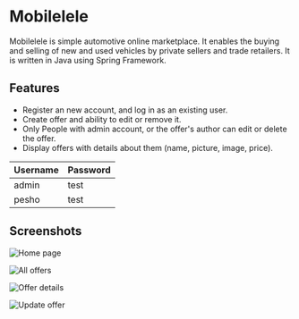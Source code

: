 # Mobilelele
Mobilelele is simple automotive online marketplace. It enables the buying and selling of new and used vehicles by private sellers and trade retailers. It is written in Java using Spring Framework.

## Features
* Register an new account, and log in as an existing user.
* Create offer and ability to edit or remove it.
* Only People with admin account, or the offer's author can edit or delete the offer.
* Display offers with details about them (name, picture, image, price).

| Username | Password |
| -------- | -------- |
| admin    | test     |
| pesho    | test     |

## Screenshots
![Home page](../../pictures/mobilele-home-page.JPG)

![All offers](../../pictures/mobilele-all-offers-page.JPG)

![Offer details](../../pictures/mobilele-offer-details-page.JPG)

![Update offer](../../pictures/mobilele-update-offer-page.JPG)